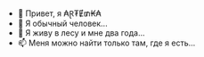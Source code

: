 - 👋 Привет, я ₳Ɽ₮Ɇ₥₭₳
- 👀 Я обычный человек...
- 🌱 Я живу в лесу и мне два года...
- 📫 Меня можно найти только там, где я есть...
